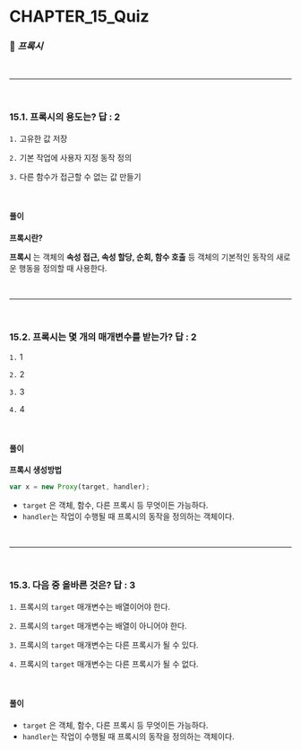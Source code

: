 #  CHAPTER_15_Quiz

###  :pencil: ***프록시***

<br>

---

<br>

### 15.1. 프록시의 용도는? 답 : 2

`1.`  고유한 값 저장

`2.`  기본 작업에 사용자 지정 동작 정의

`3.`  다른 함수가 접근할 수 없는 값 만들기

<br>

#### 풀이

**프록시란?**

**프록시** 는 객체의 **속성 접근, 속성 할당, 순회, 함수 호출** 등 객체의 기본적인 동작의 새로운 행동을 정의할 때 사용한다.

<br>

---

<br>

### 15.2. 프록시는 몇 개의 매개변수를 받는가? 답 : 2

`1.`  1

`2.`  2

`3.`  3

`4.`  4

<br>

#### 풀이

**프록시 생성방법**

```javascript
var x = new Proxy(target, handler);
```

- `target` 은 객체, 함수, 다른 프록시 등 무엇이든 가능하다.
- `handler`는 작업이 수행될 때 프록시의 동작을 정의하는 객체이다.

<br>

---

<br>

### 15.3. 다음 중 올바른 것은? 답 : 3

`1.`  프록시의 `target` 매개변수는 배열이어야 한다.

`2.`  프록시의 `target` 매개변수는 배열이 아니어야 한다.

`3.`  프록시의 `target` 매개변수는 다른 프록시가 될 수 있다.

`4.`  프록시의 `target` 매개변수는 다른 프록시가 될 수 없다.

<br>

#### 풀이

- `target` 은 객체, 함수, 다른 프록시 등 무엇이든 가능하다.
- `handler`는 작업이 수행될 때 프록시의 동작을 정의하는 객체이다.

